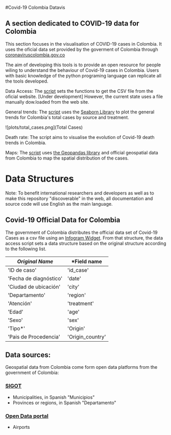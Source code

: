 #Covid-19 Colombia Datavis
## A section dedicated to COVID-19 data for Colombia

This section focuses in the visualisation of COVID-19 cases in Colombia. It uses the oficial data set provided by the goverment of Colombia through [coronaviruscolombia.gov.co](https://coronaviruscolombia.gov.co/) 

The aim of developing this tools is to provide an open resource for people wiling to understand the behaviour of Covid-19 cases in Colombia. Users with basic knowledge of the python programing language can replicate all the tools developed. 

Data Access: The [script](getData.py) sets the functions to get the CSV file from the oficial website. [Under development] However, the current state uses a file manually dow.loaded from the web site.

General trends: The [script](line_plots.py) uses the [Seaborn Library](https://seaborn.pydata.org/) to plot the general trends for Colombia's total cases by source and treatment.

![plots/total_cases.png](Total Cases)

Death rate: The script aims to visualise the evolution of Covid-19 death trends in Colombia. 

Maps: The [script](contagion_maps.py) uses [the Geopandas library](https://geopandas.org/) and official geospatial data from Colombia to map the spatial distribution of the cases.

# Data Structures

Note: To benefit international researchers and developers as well as to make this repository "discoverable" in the web, all documentation and source code will use English as the main language.

## Covid-19 Official Data for Colombia 

The government of Colombia distributes the official data set of Covid-19 Cases as a csv file using an [Infogram Widget](https://coronaviruscolombia.gov.co).
From that structure, the data access script sets a data structure based on the original structure according to the following list.

| *Original Name* | *Field name |
| --- | --- |
| 'ID de caso' | 'id_case' |
| 'Fecha de diagnóstico' | 'date' |
| 'Ciudad de ubicación' | 'city' |
| 'Departamento' | 'region' |
| 'Atención' | 'treatment' |
| 'Edad' | 'age' |
| 'Sexo' | 'sex' |
| 'Tipo*' | 'Origin' |
| 'Pais de Procedencia' | 'Origin_country' |


## Data sources:

Geospatial data from Colombia come form open data platforms from the government of Colombia:
### [SIGOT](https://sigot.igac.gov.co/)
- Municipalities, in Spanish "Municipios" 
- Provinces or regions, in Spanish "Departamento"
### [Open Data portal](datos.gov.co)
- Airports

